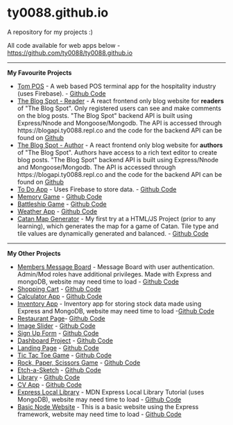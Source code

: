 # ty0088.github.io

A repository for my projects :)

All code available for web apps below - https://github.com/ty0088/ty0088.github.io

<hr>

<strong>My Favourite Projects</strong>

<ul>

  <li><a href="https://ty0088.github.io/tom-pos/">Tom POS</a> - A web based POS terminal app for the hospitality industry (uses Firebase).  - <a href="https://github.com/ty0088/ty0088.github.io/tree/main/tom-pos">Github Code</a></li>
  
  <li><a href="https://ty0088.github.io/blog_reader">The Blog Spot - Reader</a> - A react frontend only blog website for <strong>readers</strong> of "The Blog Spot". Only registered users can see and make comments on the blog posts. 
  "The Blog Spot" backend API is built using Express/Nnode and Mongoose/Mongodb. The API is accessed through https://blogapi.ty0088.repl.co and the code for the backend API can be found on <a href="https://github.com/ty0088/ty0088.github.io/tree/main/blog_api">Github</a>
</li>

  <li><a href="https://ty0088.github.io/blog_author">The Blog Spot - Author</a> - A react frontend only blog website for <strong>authors</strong> of "The Blog Spot". Authors have access to a rich text editor to create blog posts. 
  "The Blog Spot" backend API is built using Express/Nnode and Mongoose/Mongodb. The API is accessed through https://blogapi.ty0088.repl.co and the code for the backend API can be found on <a href="https://github.com/ty0088/ty0088.github.io/tree/main/blog_api">Github</a>
</li>
      
  <li><a href="https://top-to-do-d45c1.web.app/">To Do App</a> - Uses Firebase to store data. - <a href="https://github.com/ty0088/ty0088.github.io/tree/main/todo-Firebase">Github Code</a></li>
  
  <li><a href="https://ty0088.github.io/memory_game/">Memory Game</a> - <a href="https://github.com/ty0088/ty0088.github.io/tree/main/memory_game">Github Code</a></li>

  <li><a href="https://ty0088.github.io/battleship/">Battleship Game</a> - <a href="https://github.com/ty0088/ty0088.github.io/tree/main/battleship">Github Code</a></li>
   
  <li><a href="https://ty0088.github.io/weather_app/">Weather App</a> - <a href="https://github.com/ty0088/ty0088.github.io/tree/main/weather_app">Github Code</a></li>
   
  <li><a href="https://ty0088.github.io/catan_map_generator">Catan Map Generator</a> - My first try at a HTML/JS Project (prior to any learning), which generates the map for a game of Catan. Tile type and tile values are dynamically generated and balanced. - <a href="https://github.com/ty0088/ty0088.github.io/tree/main/catan_map_generator">Github Code</a></li>

</ul>

<hr>

<strong>My Other Projects</strong>

<ul>

  <li><a href="https://members-message-board.ty0088.repl.co/">Members Message Board</a> - Message Board with user authentication. Admin/Mod roles have additional privileges. Made with Express and mongoDB, website may need time to load - <a href="https://github.com/ty0088/ty0088.github.io/tree/main/members_message_board">Github Code</a></li>

  <li><a href="https://ty0088.github.io/shopping_cart/">Shopping Cart</a> - <a href="https://github.com/ty0088/ty0088.github.io/tree/main/shopping_cart">Github Code</a></li>

  <li><a href="https://ty0088.github.io/calculator/">Calculator App</a> - <a href="https://github.com/ty0088/ty0088.github.io/tree/main/calculator">Github Code</a></li>
   
 <li><a href="https://Inventory-App.ty0088.repl.co">Inventory App</a> - Inventory app for storing stock data made using Express and MongoDB, website may need time to load -<a href="https://github.com/ty0088/ty0088.github.io/tree/main/inventory_app">Github Code</a></li>
   
  <li><a href="https://ty0088.github.io/restaurant_page/">Restaurant Page</a>- <a href="https://github.com/ty0088/ty0088.github.io/tree/main/restaurant_page">Github Code</a></li>

 <li><a href="https://ty0088.github.io/image_slider/">Image Slider</a> - <a href="https://github.com/ty0088/ty0088.github.io/tree/main/image_slider">Github Code</a></li>

  <li><a href="https://ty0088.github.io/sign_up_form/">Sign Up Form</a> - <a href="https://github.com/ty0088/ty0088.github.io/tree/main/sign_up_form">Github Code</a></li>

  <li><a href="https://ty0088.github.io/dashboard_project/">Dashboard Project</a> - <a href="https://github.com/ty0088/ty0088.github.io/tree/main/dashboard_project">Github Code</a></li>

  <li><a href="https://ty0088.github.io/landing_page/">Landing Page</a> - <a href="https://github.com/ty0088/ty0088.github.io/tree/main/landing_page">Github Code</a></li>
  
  <li><a href="https://ty0088.github.io/tic_tac_toe/">Tic Tac Toe Game</a> - <a href="https://github.com/ty0088/ty0088.github.io/tree/main/tic_tac_toe">Github Code</a></li>

  <li><a href="https://ty0088.github.io/rock_paper_scissors/">Rock, Paper, Scissors Game</a> - <a href="https://github.com/ty0088/ty0088.github.io/tree/main/rock_paper_scissors">Github Code</a></li>
  
  <li><a href="https://ty0088.github.io/etch-a-sketch/">Etch-a-Sketch</a> - <a href="https://github.com/ty0088/ty0088.github.io/tree/main/etch-a-sketch">Github Code</a></li>
  
 <li><a href="https://ty0088.github.io/library/">Library</a> - <a href="https://github.com/ty0088/ty0088.github.io/tree/main/library">Github Code</a></li>

 <li><a href="https://ty0088.github.io/cv_app_func/">CV App</a> - <a href="https://github.com/ty0088/ty0088.github.io/tree/main/cv_app_func">Github Code</a></li>
  
 <li><a href="https://express-local-library.ty0088.repl.co/">Express Local Library</a> - MDN Express Local Library Tutorial (uses MongoDB), website may need time to load - <a href="https://github.com/ty0088/ty0088.github.io/tree/main/express-locallibrary">Github Code</a></li>
  
 <li><a href="https://basic-node-site.ty0088.repl.co/">Basic Node Website</a> - This is a basic website using the Express framework, website may need time to load - <a href="https://github.com/ty0088/ty0088.github.io/tree/main/basic_node_site">Github Code</a></li>
  
</ul>
